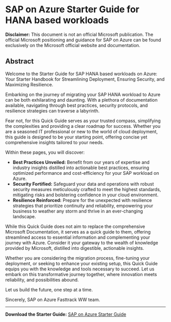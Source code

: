 # SAP on Azure Starter Guide for HANA based workloads

**Disclaimer:** This document is not an official Microsoft publication. The official Microsoft positioning and guidance for SAP on Azure can be found exclusively on the Microsoft official website and documentation.

## Abstract

Welcome to the Starter Guide for SAP HANA based workloads on Azure: Your Starter Handbook for Streamlining Deployment, Ensuring Security, and Maximizing Resilience.

Embarking on the journey of migrating your SAP HANA workload to Azure can be both exhilarating and daunting. With a plethora of documentation available, navigating through best practices, security protocols, and resilience strategies can traverse a labyrinth.

Fear not, for this Quick Guide serves as your trusted compass, simplifying the complexities and providing a clear roadmap for success. Whether you are a seasoned IT professional or new to the world of cloud deployment, this guide is designed to be your starting point, offering concise yet comprehensive insights tailored to your needs.

Within these pages, you will discover:

- **Best Practices Unveiled:** Benefit from our years of expertise and industry insights distilled into actionable best practices, ensuring optimized performance and cost-efficiency for your SAP workload on Azure.
- **Security Fortified:** Safeguard your data and operations with robust security measures meticulously crafted to meet the highest standards, mitigating risks and bolstering confidence in your cloud environment.
- **Resilience Reinforced:** Prepare for the unexpected with resilience strategies that prioritize continuity and reliability, empowering your business to weather any storm and thrive in an ever-changing landscape.

While this Quick Guide does not aim to replace the comprehensive Microsoft Documentation, it serves as a quick guide to them, offering streamlined access to essential information and complementing your journey with Azure. Consider it your gateway to the wealth of knowledge provided by Microsoft, distilled into digestible, actionable insights.

Whether you are considering the migration process, fine-tuning your deployment, or seeking to enhance your existing setup, this Quick Guide equips you with the knowledge and tools necessary to succeed. Let us embark on this transformative journey together, where innovation meets reliability, and possibilities abound.

Let us build the future, one step at a time.

Sincerely,
SAP on Azure Fasttrack WW team.

---

**Download the Starter Guide:** [SAP on Azure Starter Guide](https://github.com/mottach/saponazure/blob/main/SAP%20on%20Azure%20Starter%20Guide%20for%20HANA%20based%20workloads%20v2.pdf)
